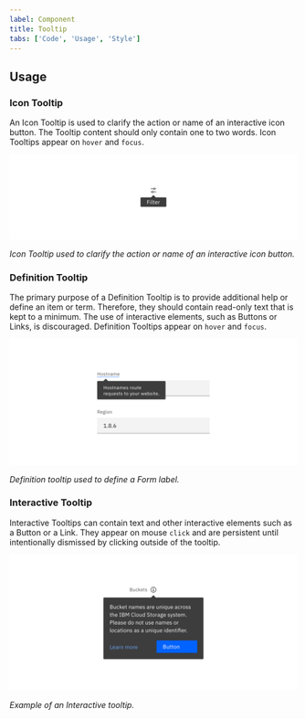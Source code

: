 ```yaml
---
label: Component
title: Tooltip
tabs: ['Code', 'Usage', 'Style']
---
```


## Usage

### Icon Tooltip

An Icon Tooltip is used to clarify the action or name of an interactive icon button. The Tooltip content should only contain one to two words. Icon Tooltips appear on `hover` and `focus`.

<div class="image-component">
    <img src="images/tooltip-usage-1.png" alt="example of an icon tooltip" />
</div>

_Icon Tooltip used to clarify the action or name of an interactive icon button._

### Definition Tooltip

The primary purpose of a Definition Tooltip is to provide additional help or define an item or term. Therefore, they should contain read-only text that is kept to a minimum. The use of interactive elements, such as Buttons or Links, is discouraged. Definition Tooltips appear on `hover` and `focus`.

<div class="image-component">
    <img src="images/tooltip-usage-2.png" alt="example of a definition tooltip" />
</div>

_Definition tooltip used to define a Form label._

### Interactive Tooltip

Interactive Tooltips can contain text and other interactive elements such as a Button or a Link. They appear on mouse `click` and are persistent until intentionally dismissed by clicking outside of the tooltip.

<div class="image-component">
    <img src="images/tooltip-usage-3.png" alt="example of a interaction tooltip" />
</div>

_Example of an Interactive tooltip._

